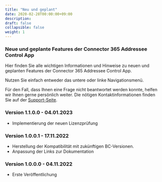 ```yaml
---
title: "Neu und geplant"
date: 2020-02-28T00:00:00+09:00
description: 
draft: false
collapsible: false
weight: 1
---
```

### Neue und geplante Features der **Connector 365 Addressee Control** App

Hier finden Sie alle wichtigen Informationen und Hinweise zu neuen und geplanten Features der Connector 365 Addressee Control App.

Nutzen Sie einfach entweder das untere oder linke Navigationsmenü.

Für den Fall, dass Ihnen eine Frage nicht beantwortet werden konnte, helfen wir Ihnen gerne persönlich weiter. Die nötigen Kontaktinformationen finden Sie auf der [Support-Seite](de-de/apps/help-and-support/).

### Version 1.1.0.0 - 04.01.2023
- Implementierung der neuen Lizenzprüfung

### Version 1.0.0.1 - 17.11.2022
- Herstellung der Kompatibilität mit zukünftigen BC-Versionen.
- Anpassung der Links zur Dokumentation

### Version 1.0.0.0 - 04.11.2022
- Erste Veröffentlichung